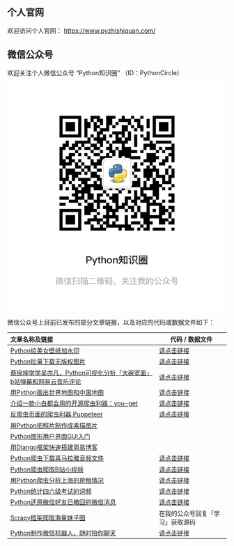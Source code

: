## 个人官网
欢迎访问个人官网： https://www.pyzhishiquan.com/

## 微信公众号
欢迎关注个人微信公众号 “Python知识圈” （ID：PythonCircle）

![公众号](https://github.com/Brucepk/pk.github.io/blob/master/gzh.jpg)

微信公众号上目前已发布的部分文章链接，以及对应的代码或数据文件如下：



|  文章名称及链接   | 代码 / 数据文件|
|  :----  | ----  |
| [Python给美女壁纸加水印](https://mp.weixin.qq.com/s?__biz=MzA3Nzc4MzY2NA==&mid=2247485810&idx=1&sn=a7d3f8f32661e0a2c6f7367592ac2d92&chksm=9f4dfe6da83a777b55a2ac487d2eff888d37d34de47cdde6595af2615f9e9b3c5af36667b26f&token=815980818&lang=zh_CN#rd)  | [请点击链接](https://github.com/Brucepk/download-no-copyright-image/blob/master/text2photo.py)|
| [Python批量下载无版权图片](https://www.pyzhishiquan.com/no-copyright-image.html)  | [请点击链接](https://github.com/Brucepk/download-no-copyright-image/blob/master/pixabay.py)|
| [蔡徐坤学学吴亦凡，Python可视化分析「大碗宽面」b站弹幕和网易云音乐评论](https://www.pyzhishiquan.com/noodles-skrrr.html)  | [请点击链接](https://github.com/Brucepk/Kris-noodles)|
| [用Python画出世界地图和中国地图](https://www.pyzhishiquan.com/drawing-map.html)  | [请点击链接](https://github.com/Brucepk/DrawingMap)|
| [介绍一款小白都会用的开源爬虫利器：you-get](https://www.pyzhishiquan.com/you-get.html)  | [请点击链接](https://github.com/soimort/you-get)|
| [反爬虫页面的爬虫利器 Puppeteer](https://www.pyzhishiquan.com/puppeteer.html)  | [请点击链接](https://github.com/GoogleChrome/puppeteer)|
| [用Python把照片制作成素描图片](https://www.pyzhishiquan.com/make-pic-to-sketch.html)  | |
| [Python图形用户界面GUI入门](https://www.pyzhishiquan.com/gui-base.html)  | |
| [用Django框架快速搭建简易博客](https://www.pyzhishiquan.com/django-boke.html)  | |
| [Python爬虫下载喜马拉雅音频文件](https://www.pyzhishiquan.com/ximalaya.html)  | [请点击链接](https://github.com/Brucepk/Ximalaya)|
| [Python爬虫爬取B站小视频](https://www.pyzhishiquan.com/bilibili.html)  | [请点击链接](https://github.com/Brucepk/BiliVideo/blob/master/bilivideo.py)|
| [用Python爬虫分析上海的房租情况](https://www.pyzhishiquan.com/shanghai-rent.html)  | [请点击链接](https://github.com/Brucepk/Shanghaifangzu)|
| [Python统计四六级考试的词频](https://www.pyzhishiquan.com/cet46.html)  | [请点击链接](https://github.com/Brucepk/CET46)|
| [Python还原微信好友已撤回的微信消息](https://www.pyzhishiquan.com/wechat-withdraw.html)  | [请点击链接](https://github.com/Brucepk/WithDraw)|
| [Scrapy框架爬取海量妹子图](https://www.pyzhishiquan.com/scrapy-meinv.html)  | 在我的公众号回复「学习」获取源码|
| [Python制作微信机器人，随时陪你聊天](https://www.pyzhishiquan.com/wechat-robot.html)  | [请点击链接](https://github.com/Brucepk/WechatRobot)|

